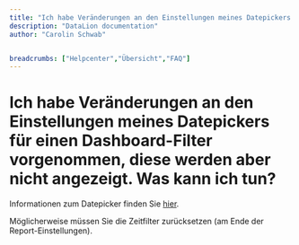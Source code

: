 ```yaml
---
title: "Ich habe Veränderungen an den Einstellungen meines Datepickers für einen Dashboard-Filter vorgenommen, diese werden aber nicht angezeigt. Was kann ich tun?"
description: "DataLion documentation"
author: "Carolin Schwab"


breadcrumbs: ["Helpcenter","Übersicht","FAQ"]
---
```


# Ich habe Veränderungen an den Einstellungen meines Datepickers für einen Dashboard-Filter vorgenommen, diese werden aber nicht angezeigt. Was kann ich tun?

Informationen zum Datepicker finden Sie [hier](9240579.html).

Möglicherweise müssen Sie die Zeitfilter zurücksetzen (am Ende der Report-Einstellungen).
